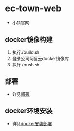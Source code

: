 # ec-town-web
- 小镇官网
## docker镜像构建
1. 执行./build.sh 
2. 登录公司阿里云docker镜像库
3. 执行./push.sh

## 部署
- 详见[部署](https://code.clouderwork.com/cpic/ec-town-deploy)

## docker环境安装
- 详见[docker安装部署](https://github.com/OracleGao/docker/blob/master/README.md)
